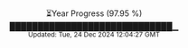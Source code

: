 <p align="center">
⏳Year Progress (97.95 %)<br>
█████████████████████████████▁ <br>
<sub>Updated: Tue, 24 Dec 2024 12:04:27 GMT</sub>
</p>

